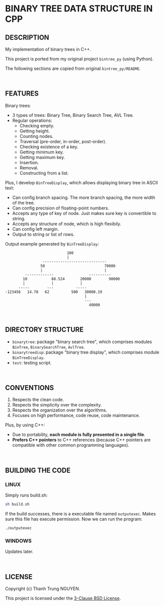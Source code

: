 # BINARY TREE DATA STRUCTURE IN CPP

## DESCRIPTION

My implementation of binary trees in C++.

This project is ported from my original project ```bintree_py``` (using Python).

The following sections are copied from original ```bintree_py/README```.

&nbsp;

## FEATURES

Binary trees:

- 3 types of trees: Binary Tree, Binary Search Tree, AVL Tree.
- Regular operations:
  - Checking empty.
  - Getting height.
  - Counting nodes.
  - Traversal (pre-order, in-order, post-order).
  - Checking existence of a key.
  - Getting minimum key.
  - Getting maximum key.
  - Insertion.
  - Removal.
  - Constructing from a list.

Plus, I develop ```BinTreeDisplay```, which allows displaying binary tree in ASCII text:

- Can config branch spacing. The more branch spacing, the more width of the tree.
- Can config precision of floating-point numbers.
- Accepts any type of key of node. Just makes sure key is convertible to string.
- Accepts any structure of node, which is high flexibily.
- Can config left margin.
- Output to string or list of rows.

Output example generated by ```BinTreeDisplay```:

```text
                            100
                            |
                 -----------------------------
                50                           70000
                |                            |
         -------------                ----------
        10           88.524       20000        90000
        |            |            |
      -----        ---          -----
-123456   14.78   62          500   30000.19
                                    |
                                    ---
                                      40000
```

&nbsp;

## DIRECTORY STRUCTURE

- ```binarytree```: package "binary search tree", which comprises modules ```BinTree```, ```BinarySearchTree```, ```AvlTree```.
- ```binarytreedisp```: package "binary tree display", which comprises module ```BinTreeDisplay```.
- ```test```: testing script.

&nbsp;

## CONVENTIONS

1. Respects the clean code.
2. Respects the simplicity over the complexity.
3. Respects the organization over the algorithms.
4. Focuses on high performance, code reuse, code maintenance.

Plus, by using C++:

- Due to portability, **each module is fully presented in a single file**.
- **Prefers C++ pointers** to C++ references (because C++ pointers are compatible with other common programming languages).

&nbsp;

## BUILDING THE CODE

### LINUX

Simply runs build.sh:

```bash
sh build.sh
```

If the build successes, there is a executable file named ```outputexec```. Makes sure this file has execute permission. Now we can run the program:

```bash
./outputexec
```

### WINDOWS

Updates later.

&nbsp;

## LICENSE

Copyright (c) Thanh Trung NGUYEN.

This project is licensed under the [3-Clause BSD License](LICENSE.txt).
